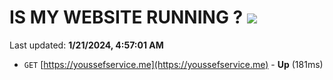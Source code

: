 # IS MY WEBSITE RUNNING ? [![](https://img.shields.io/static/v1?label=Sponsor&message=%E2%9D%A4&logo=GitHub&color=%23fe8e86)](https://github.com/sponsors/<username>)

Last updated: **1/21/2024, 4:57:01 AM**

- `GET` [https://youssefservice.me](https://youssefservice.me) - **Up** (181ms)
